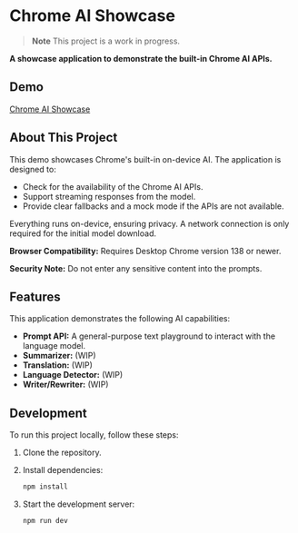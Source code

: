 # Chrome AI Showcase

> **Note**
> This project is a work in progress.

**A showcase application to demonstrate the built-in Chrome AI APIs.**

## Demo

[Chrome AI Showcase](https://kevin-ratschinski.github.io/chrome-ai-showcase/)

## About This Project

This demo showcases Chrome's built-in on-device AI. The application is designed to:

- Check for the availability of the Chrome AI APIs.
- Support streaming responses from the model.
- Provide clear fallbacks and a mock mode if the APIs are not available.

Everything runs on-device, ensuring privacy. A network connection is only required for the initial model download.

**Browser Compatibility:** Requires Desktop Chrome version 138 or newer.

**Security Note:** Do not enter any sensitive content into the prompts.

## Features

This application demonstrates the following AI capabilities:

- **Prompt API:** A general-purpose text playground to interact with the language model.
- **Summarizer:** (WIP)
- **Translation:** (WIP)
- **Language Detector:** (WIP)
- **Writer/Rewriter:** (WIP)

## Development

To run this project locally, follow these steps:

1. Clone the repository.
2. Install dependencies:

   ```bash
   npm install
   ```

3. Start the development server:

   ```bash
   npm run dev
   ```
